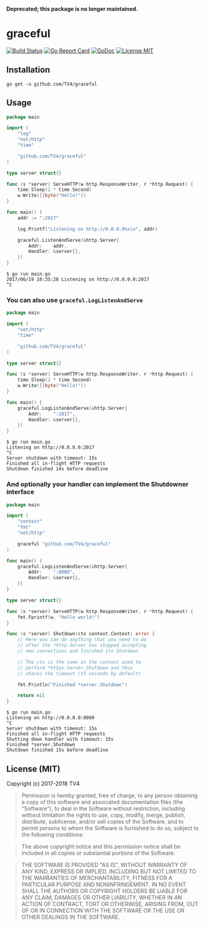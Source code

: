 **Deprecated; this package is no longer maintained.**

# graceful

[![Build Status](https://travis-ci.org/TV4/graceful.svg?branch=master)](https://travis-ci.org/TV4/graceful)
[![Go Report Card](https://goreportcard.com/badge/github.com/TV4/graceful)](https://goreportcard.com/report/github.com/TV4/graceful)
[![GoDoc](https://img.shields.io/badge/godoc-reference-blue.svg?style=flat)](https://godoc.org/github.com/TV4/graceful)
[![License MIT](https://img.shields.io/badge/license-MIT-lightgrey.svg?style=flat)](https://github.com/TV4/graceful#license-mit)

## Installation

    go get -u github.com/TV4/graceful

## Usage

```go
package main

import (
	"log"
	"net/http"
	"time"

	"github.com/TV4/graceful"
)

type server struct{}

func (s *server) ServeHTTP(w http.ResponseWriter, r *http.Request) {
	time.Sleep(2 * time.Second)
	w.Write([]byte("Hello!"))
}

func main() {
	addr := ":2017"

	log.Printf("Listening on http://0.0.0.0%s\n", addr)

	graceful.ListenAndServe(&http.Server{
		Addr:    addr,
		Handler: &server{},
	})
}
```

```
$ go run main.go
2017/06/19 16:35:28 Listening on http://0.0.0.0:2017
^C
```

### You can also use `graceful.LogListenAndServe`

```go
package main

import (
	"net/http"
	"time"

	"github.com/TV4/graceful"
)

type server struct{}

func (s *server) ServeHTTP(w http.ResponseWriter, r *http.Request) {
	time.Sleep(2 * time.Second)
	w.Write([]byte("Hello!"))
}

func main() {
	graceful.LogListenAndServe(&http.Server{
		Addr:    ":2017",
		Handler: &server{},
	})
}
```

```
$ go run main.go
Listening on http://0.0.0.0:2017
^C
Server shutdown with timeout: 15s
Finished all in-flight HTTP requests
Shutdown finished 14s before deadline
```

### And optionally your handler can implement the Shutdowner interface

```go
package main

import (
	"context"
	"fmt"
	"net/http"

	graceful "github.com/TV4/graceful"
)

func main() {
	graceful.LogListenAndServe(&http.Server{
		Addr:    ":8080",
		Handler: &server{},
	})
}

type server struct{}

func (s *server) ServeHTTP(w http.ResponseWriter, r *http.Request) {
	fmt.Fprintf(w, "Hello world!")
}

func (s *server) Shutdown(ctx context.Context) error {
	// Here you can do anything that you need to do
	// after the *http.Server has stopped accepting
	// new connections and finished its Shutdown

	// The ctx is the same as the context used to
	// perform *https.Server.Shutdown and thus
	// shares the timeout (15 seconds by default)

	fmt.Println("Finished *server.Shutdown")

	return nil
}
```

```
$ go run main.go
Listening on http://0.0.0.0:8080
^C
Server shutdown with timeout: 15s
Finished all in-flight HTTP requests
Shutting down handler with timeout: 15s
Finished *server.Shutdown
Shutdown finished 15s before deadline
```

## License (MIT)

Copyright (c) 2017-2018 TV4

> Permission is hereby granted, free of charge, to any person obtaining
> a copy of this software and associated documentation files (the
> "Software"), to deal in the Software without restriction, including
> without limitation the rights to use, copy, modify, merge, publish,
> distribute, sublicense, and/or sell copies of the Software, and to
> permit persons to whom the Software is furnished to do so, subject to
> the following conditions:

> The above copyright notice and this permission notice shall be
> included in all copies or substantial portions of the Software.

> THE SOFTWARE IS PROVIDED "AS IS", WITHOUT WARRANTY OF ANY KIND,
> EXPRESS OR IMPLIED, INCLUDING BUT NOT LIMITED TO THE WARRANTIES OF
> MERCHANTABILITY, FITNESS FOR A PARTICULAR PURPOSE AND
> NONINFRINGEMENT. IN NO EVENT SHALL THE AUTHORS OR COPYRIGHT HOLDERS BE
> LIABLE FOR ANY CLAIM, DAMAGES OR OTHER LIABILITY, WHETHER IN AN ACTION
> OF CONTRACT, TORT OR OTHERWISE, ARISING FROM, OUT OF OR IN CONNECTION
> WITH THE SOFTWARE OR THE USE OR OTHER DEALINGS IN THE SOFTWARE.
